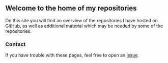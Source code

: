 ## Welcome to the home of my repositories

On this site you will find an overview of the repositories I have hosted on [GitHub](https://github.com/waebbl/), as well as additional material which may be needed by some of the repositories.

### Contact

If you have trouble with these pages, feel free to open an [issue](https://github.com/waebbl/waebbl.github.io/issues).
